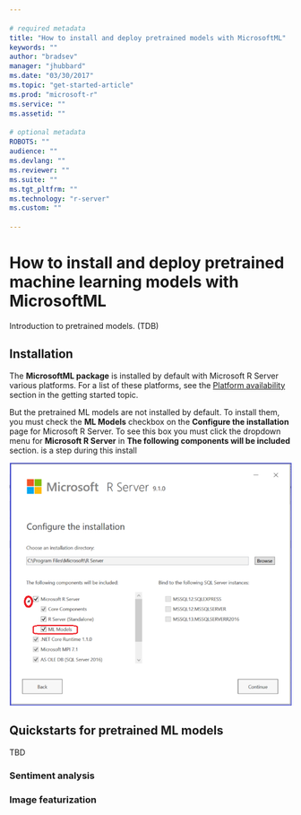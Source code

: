 ```yaml
---

# required metadata
title: "How to install and deploy pretrained models with MicrosoftML"
keywords: ""
author: "bradsev"
manager: "jhubbard"
ms.date: "03/30/2017"
ms.topic: "get-started-article"
ms.prod: "microsoft-r"
ms.service: ""
ms.assetid: ""

# optional metadata
ROBOTS: ""
audience: ""
ms.devlang: ""
ms.reviewer: ""
ms.suite: ""
ms.tgt_pltfrm: ""
ms.technology: "r-server"
ms.custom: ""

---
```


# How to install and deploy pretrained machine learning  models with MicrosoftML

Introduction to pretrained models. (TDB)

## Installation

The **MicrosoftML package** is installed by default with Microsoft R Server various platforms. For a list  of these platforms, see the [Platform availability](microsoftml-get-started.md#platform-availability) section in the getting started topic.

But the pretrained ML models are not installed by default. To install them, you must check the **ML Models** checkbox on the **Configure the installation** page for Microsoft R Server. To see this box you must click the dropdown menu for **Microsoft R Server** in **The following components will be included** section.
is a step during this install


![MicrosoftML: Algorithm Cheat Sheet: Learn how to choose a Machine Learning algorithm.](./media/deploy-pretrainted-microsoftml-models/msr-config-install-ml-model.png)

## Quickstarts for pretrained ML models

TBD

### Sentiment analysis

### Image featurization
